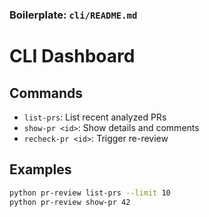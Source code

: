 ### Boilerplate: `cli/README.md`


# CLI Dashboard

## Commands
- `list-prs`: List recent analyzed PRs
- `show-pr <id>`: Show details and comments
- `recheck-pr <id>`: Trigger re-review

## Examples
```bash
python pr-review list-prs --limit 10
python pr-review show-pr 42